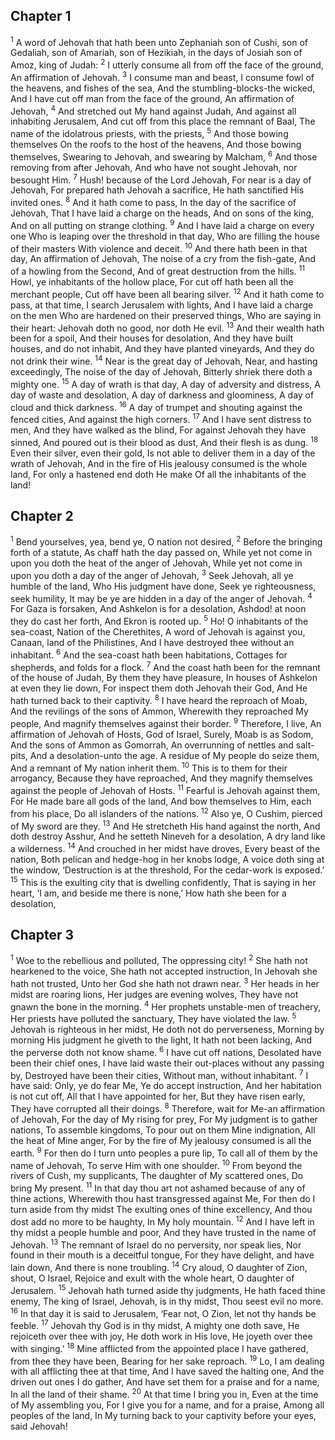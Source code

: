 ## Chapter 1

<sup>1</sup> A word of Jehovah that hath been unto Zephaniah son of Cushi, son of Gedaliah, son of Amariah, son of Hezikiah, in the days of Josiah son of Amoz, king of Judah:
<sup>2</sup> I utterly consume all from off the face of the ground, An affirmation of Jehovah.
<sup>3</sup> I consume man and beast, I consume fowl of the heavens, and fishes of the sea, And the stumbling-blocks-the wicked, And I have cut off man from the face of the ground, An affirmation of Jehovah,
<sup>4</sup> And stretched out My hand against Judah, And against all inhabiting Jerusalem, And cut off from this place the remnant of Baal, The name of the idolatrous priests, with the priests,
<sup>5</sup> And those bowing themselves On the roofs to the host of the heavens, And those bowing themselves, Swearing to Jehovah, and swearing by Malcham,
<sup>6</sup> And those removing from after Jehovah, And who have not sought Jehovah, nor besought Him.
<sup>7</sup> Hush! because of the Lord Jehovah, For near is a day of Jehovah, For prepared hath Jehovah a sacrifice, He hath sanctified His invited ones.
<sup>8</sup> And it hath come to pass, In the day of the sacrifice of Jehovah, That I have laid a charge on the heads, And on sons of the king, And on all putting on strange clothing.
<sup>9</sup> And I have laid a charge on every one Who is leaping over the threshold in that day, Who are filling the house of their masters With violence and deceit.
<sup>10</sup> And there hath been in that day, An affirmation of Jehovah, The noise of a cry from the fish-gate, And of a howling from the Second, And of great destruction from the hills.
<sup>11</sup> Howl, ye inhabitants of the hollow place, For cut off hath been all the merchant people, Cut off have been all bearing silver.
<sup>12</sup> And it hath come to pass, at that time, I search Jerusalem with lights, And I have laid a charge on the men Who are hardened on their preserved things, Who are saying in their heart: Jehovah doth no good, nor doth He evil.
<sup>13</sup> And their wealth hath been for a spoil, And their houses for desolation, And they have built houses, and do not inhabit, And they have planted vineyards, And they do not drink their wine.
<sup>14</sup> Near is the great day of Jehovah, Near, and hasting exceedingly, The noise of the day of Jehovah, Bitterly shriek there doth a mighty one.
<sup>15</sup> A day of wrath is that day, A day of adversity and distress, A day of waste and desolation, A day of darkness and gloominess, A day of cloud and thick darkness.
<sup>16</sup> A day of trumpet and shouting against the fenced cities, And against the high corners.
<sup>17</sup> And I have sent distress to men, And they have walked as the blind, For against Jehovah they have sinned, And poured out is their blood as dust, And their flesh is as dung.
<sup>18</sup> Even their silver, even their gold, Is not able to deliver them in a day of the wrath of Jehovah, And in the fire of His jealousy consumed is the whole land, For only a hastened end doth He make Of all the inhabitants of the land!
## Chapter 2

<sup>1</sup> Bend yourselves, yea, bend ye, O nation not desired,
<sup>2</sup> Before the bringing forth of a statute, As chaff hath the day passed on, While yet not come in upon you doth the heat of the anger of Jehovah, While yet not come in upon you doth a day of the anger of Jehovah,
<sup>3</sup> Seek Jehovah, all ye humble of the land, Who His judgment have done, Seek ye righteousness, seek humility, It may be ye are hidden in a day of the anger of Jehovah.
<sup>4</sup> For Gaza is forsaken, And Ashkelon is for a desolation, Ashdod! at noon they do cast her forth, And Ekron is rooted up.
<sup>5</sup> Ho! O inhabitants of the sea-coast, Nation of the Cherethites, A word of Jehovah is against you, Canaan, land of the Philistines, And I have destroyed thee without an inhabitant.
<sup>6</sup> And the sea-coast hath been habitations, Cottages for shepherds, and folds for a flock.
<sup>7</sup> And the coast hath been for the remnant of the house of Judah, By them they have pleasure, In houses of Ashkelon at even they lie down, For inspect them doth Jehovah their God, And He hath turned back to their captivity.
<sup>8</sup> I have heard the reproach of Moab, And the revilings of the sons of Ammon, Wherewith they reproached My people, And magnify themselves against their border.
<sup>9</sup> Therefore, I live, An affirmation of Jehovah of Hosts, God of Israel, Surely, Moab is as Sodom, And the sons of Ammon as Gomorrah, An overrunning of nettles and salt-pits, And a desolation-unto the age. A residue of My people do seize them, And a remnant of My nation inherit them.
<sup>10</sup> This is to them for their arrogancy, Because they have reproached, And they magnify themselves against the people of Jehovah of Hosts.
<sup>11</sup> Fearful is Jehovah against them, For He made bare all gods of the land, And bow themselves to Him, each from his place, Do all islanders of the nations.
<sup>12</sup> Also ye, O Cushim, pierced of My sword are they.
<sup>13</sup> And He stretcheth His hand against the north, And doth destroy Asshur, And he setteth Nineveh for a desolation, A dry land like a wilderness.
<sup>14</sup> And crouched in her midst have droves, Every beast of the nation, Both pelican and hedge-hog in her knobs lodge, A voice doth sing at the window, ‘Destruction is at the threshold, For the cedar-work is exposed.’
<sup>15</sup> This is the exulting city that is dwelling confidently, That is saying in her heart, ‘I am, and beside me there is none,’ How hath she been for a desolation,
## Chapter 3

<sup>1</sup> Woe to the rebellious and polluted, The oppressing city!
<sup>2</sup> She hath not hearkened to the voice, She hath not accepted instruction, In Jehovah she hath not trusted, Unto her God she hath not drawn near.
<sup>3</sup> Her heads in her midst are roaring lions, Her judges are evening wolves, They have not gnawn the bone in the morning.
<sup>4</sup> Her prophets unstable-men of treachery, Her priests have polluted the sanctuary, They have violated the law.
<sup>5</sup> Jehovah is righteous in her midst, He doth not do perverseness, Morning by morning His judgment he giveth to the light, It hath not been lacking, And the perverse doth not know shame.
<sup>6</sup> I have cut off nations, Desolated have been their chief ones, I have laid waste their out-places without any passing by, Destroyed have been their cities, Without man, without inhabitant.
<sup>7</sup> I have said: Only, ye do fear Me, Ye do accept instruction, And her habitation is not cut off, All that I have appointed for her, But they have risen early, They have corrupted all their doings.
<sup>8</sup> Therefore, wait for Me-an affirmation of Jehovah, For the day of My rising for prey, For My judgment is to gather nations, To assemble kingdoms, To pour out on them Mine indignation, All the heat of Mine anger, For by the fire of My jealousy consumed is all the earth.
<sup>9</sup> For then do I turn unto peoples a pure lip, To call all of them by the name of Jehovah, To serve Him with one shoulder.
<sup>10</sup> From beyond the rivers of Cush, my supplicants, The daughter of My scattered ones, Do bring My present.
<sup>11</sup> In that day thou art not ashamed because of any of thine actions, Wherewith thou hast transgressed against Me, For then do I turn aside from thy midst The exulting ones of thine excellency, And thou dost add no more to be haughty, In My holy mountain.
<sup>12</sup> And I have left in thy midst a people humble and poor, And they have trusted in the name of Jehovah.
<sup>13</sup> The remnant of Israel do no perversity, nor speak lies, Nor found in their mouth is a deceitful tongue, For they have delight, and have lain down, And there is none troubling.
<sup>14</sup> Cry aloud, O daughter of Zion, shout, O Israel, Rejoice and exult with the whole heart, O daughter of Jerusalem.
<sup>15</sup> Jehovah hath turned aside thy judgments, He hath faced thine enemy, The king of Israel, Jehovah, is in thy midst, Thou seest evil no more.
<sup>16</sup> In that day it is said to Jerusalem, ‘Fear not, O Zion, let not thy hands be feeble.
<sup>17</sup> Jehovah thy God is in thy midst, A mighty one doth save, He rejoiceth over thee with joy, He doth work in His love, He joyeth over thee with singing.’
<sup>18</sup> Mine afflicted from the appointed place I have gathered, from thee they have been, Bearing for her sake reproach.
<sup>19</sup> Lo, I am dealing with all afflicting thee at that time, And I have saved the halting one, And the driven out ones I do gather, And have set them for a praise and for a name, In all the land of their shame.
<sup>20</sup> At that time I bring you in, Even at the time of My assembling you, For I give you for a name, and for a praise, Among all peoples of the land, In My turning back to your captivity before your eyes, said Jehovah!